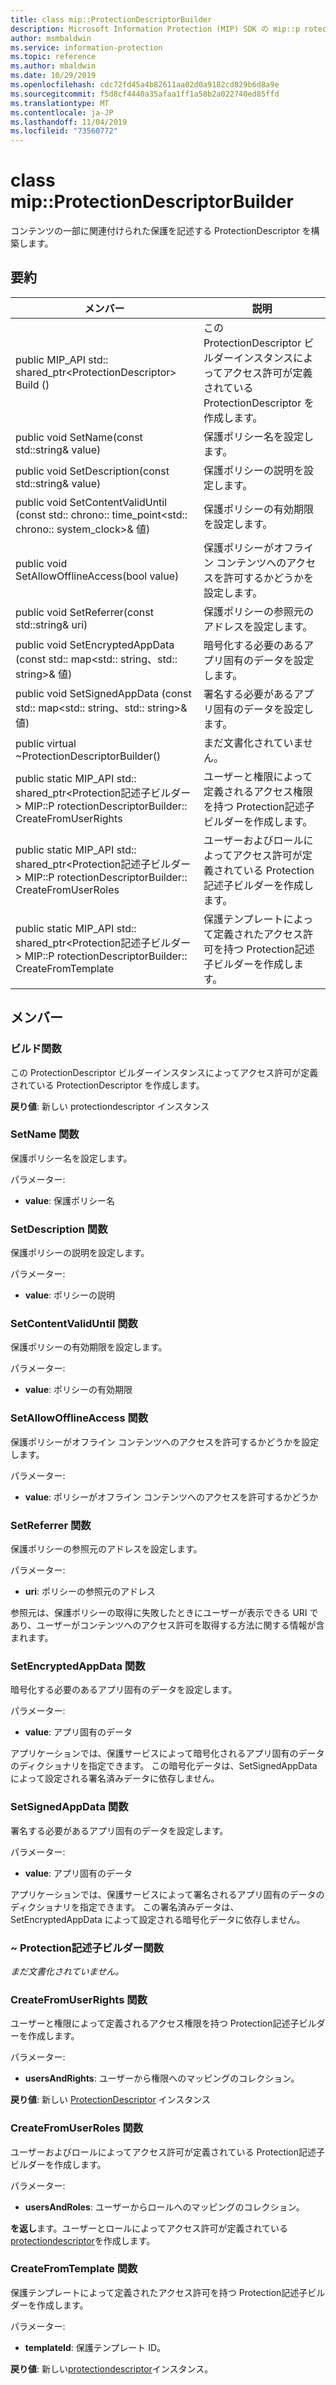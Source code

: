 ```yaml
---
title: class mip::ProtectionDescriptorBuilder
description: Microsoft Information Protection (MIP) SDK の mip::p rotectiondescriptorbuilder クラスについて説明します。
author: msmbaldwin
ms.service: information-protection
ms.topic: reference
ms.author: mbaldwin
ms.date: 10/29/2019
ms.openlocfilehash: cdc72fd45a4b82611aa02d0a9182cd829b6d8a9e
ms.sourcegitcommit: f5d8cf4440a35afaa1ff1a58b2a022740ed85ffd
ms.translationtype: MT
ms.contentlocale: ja-JP
ms.lasthandoff: 11/04/2019
ms.locfileid: "73560772"
---
```

# <a name="class-mipprotectiondescriptorbuilder"></a>class mip::ProtectionDescriptorBuilder 
コンテンツの一部に関連付けられた保護を記述する ProtectionDescriptor を構築します。
  
## <a name="summary"></a>要約
 メンバー                        | 説明                                
--------------------------------|---------------------------------------------
public MIP_API std:: shared_ptr\<ProtectionDescriptor\> Build ()  |  この ProtectionDescriptor ビルダーインスタンスによってアクセス許可が定義されている ProtectionDescriptor を作成します。
public void SetName(const std::string& value)  |  保護ポリシー名を設定します。
public void SetDescription(const std::string& value)  |  保護ポリシーの説明を設定します。
public void SetContentValidUntil (const std:: chrono:: time_point\<std:: chrono:: system_clock\>& 値)  |  保護ポリシーの有効期限を設定します。
public void SetAllowOfflineAccess(bool value)  |  保護ポリシーがオフライン コンテンツへのアクセスを許可するかどうかを設定します。
public void SetReferrer(const std::string& uri)  |  保護ポリシーの参照元のアドレスを設定します。
public void SetEncryptedAppData (const std:: map\<std:: string、std:: string\>& 値)  |  暗号化する必要のあるアプリ固有のデータを設定します。
public void SetSignedAppData (const std:: map\<std:: string、std:: string\>& 値)  |  署名する必要があるアプリ固有のデータを設定します。
public virtual ~ProtectionDescriptorBuilder()  | まだ文書化されていません。
public static MIP_API std:: shared_ptr&lt;Protection記述子ビルダー&gt; MIP::P rotectionDescriptorBuilder:: CreateFromUserRights | ユーザーと権限によって定義されるアクセス権限を持つ Protection記述子ビルダーを作成します。
public static MIP_API std:: shared_ptr&lt;Protection記述子ビルダー&gt; MIP::P rotectionDescriptorBuilder:: CreateFromUserRoles | ユーザーおよびロールによってアクセス許可が定義されている Protection記述子ビルダーを作成します。
public static MIP_API std:: shared_ptr&lt;Protection記述子ビルダー&gt; MIP::P rotectionDescriptorBuilder:: CreateFromTemplate | 保護テンプレートによって定義されたアクセス許可を持つ Protection記述子ビルダーを作成します。 

## <a name="members"></a>メンバー
  
### <a name="build-function"></a>ビルド関数
この ProtectionDescriptor ビルダーインスタンスによってアクセス許可が定義されている ProtectionDescriptor を作成します。

  
**戻り値**: 新しい protectiondescriptor インスタンス
  
### <a name="setname-function"></a>SetName 関数
保護ポリシー名を設定します。

パラメーター:  
* **value**: 保護ポリシー名


  
### <a name="setdescription-function"></a>SetDescription 関数
保護ポリシーの説明を設定します。

パラメーター:  
* **value**: ポリシーの説明


  
### <a name="setcontentvaliduntil-function"></a>SetContentValidUntil 関数
保護ポリシーの有効期限を設定します。

パラメーター:  
* **value**: ポリシーの有効期限


  
### <a name="setallowofflineaccess-function"></a>SetAllowOfflineAccess 関数
保護ポリシーがオフライン コンテンツへのアクセスを許可するかどうかを設定します。

パラメーター:  
* **value**: ポリシーがオフライン コンテンツへのアクセスを許可するかどうか


  
### <a name="setreferrer-function"></a>SetReferrer 関数
保護ポリシーの参照元のアドレスを設定します。

パラメーター:  
* **uri**: ポリシーの参照元のアドレス


参照元は、保護ポリシーの取得に失敗したときにユーザーが表示できる URI であり、ユーザーがコンテンツへのアクセス許可を取得する方法に関する情報が含まれます。
  
### <a name="setencryptedappdata-function"></a>SetEncryptedAppData 関数
暗号化する必要のあるアプリ固有のデータを設定します。

パラメーター:  
* **value**: アプリ固有のデータ


アプリケーションでは、保護サービスによって暗号化されるアプリ固有のデータのディクショナリを指定できます。 この暗号化データは、SetSignedAppData によって設定される署名済みデータに依存しません。
  
### <a name="setsignedappdata-function"></a>SetSignedAppData 関数
署名する必要があるアプリ固有のデータを設定します。

パラメーター:  
* **value**: アプリ固有のデータ


アプリケーションでは、保護サービスによって署名されるアプリ固有のデータのディクショナリを指定できます。 この署名済みデータは、SetEncryptedAppData によって設定される暗号化データに依存しません。
  
### <a name="protectiondescriptorbuilder-function"></a>~ Protection記述子ビルダー関数
_まだ文書化されていません。_

### <a name="createfromuserrights-function"></a>CreateFromUserRights 関数
ユーザーと権限によって定義されるアクセス権限を持つ Protection記述子ビルダーを作成します。

パラメーター:
* **usersAndRights**: ユーザーから権限へのマッピングのコレクション。

**戻り値**: 新しい [ProtectionDescriptor](class_mip_protectiondescriptor.md) インスタンス 

### <a name="createfromuserroles-function"></a>CreateFromUserRoles 関数
ユーザーおよびロールによってアクセス許可が定義されている Protection記述子ビルダーを作成します。

パラメーター:
* **usersAndRoles**: ユーザーからロールへのマッピングのコレクション。

**を返し**ます。ユーザーとロールによってアクセス許可が定義されている[protectiondescriptor](class_mip_protectiondescriptor.md)を作成します。

### <a name="createfromtemplate-function"></a>CreateFromTemplate 関数
保護テンプレートによって定義されたアクセス許可を持つ Protection記述子ビルダーを作成します。 

パラメーター:
* **templateId**: 保護テンプレート ID。

**戻り値**: 新しい[protectiondescriptor](class_mip_protectiondescriptor.md)インスタンス。